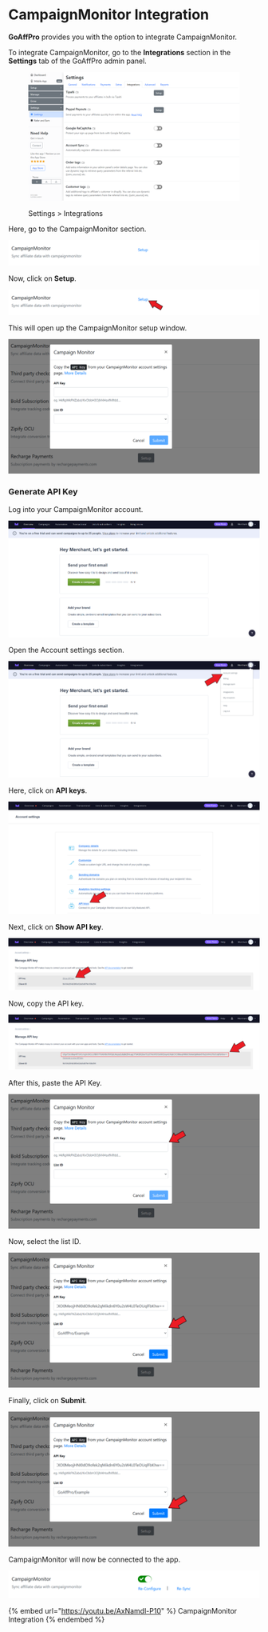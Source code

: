 # CampaignMonitor Integration

**GoAffPro** provides you with the option to integrate CampaignMonitor.

To integrate CampaignMonitor, go to the **Integrations** section in the **Settings** tab of the GoAffPro admin panel.

<figure><img src="../../.gitbook/assets/image (3595).png" alt=""><figcaption><p>Settings > Integrations</p></figcaption></figure>

Here, go to the CampaignMonitor section.

![CampaignMonitor](<../../.gitbook/assets/image (552).png>)

Now, click on **Setup**.

![Click on Setup](<../../.gitbook/assets/Screenshot 2021-06-08 143123.png>)

This will open up the CampaignMonitor setup window.

![Campaign Monitor](<../../.gitbook/assets/image (566).png>)

### Generate API Key

Log into your CampaignMonitor account.

![](<../../.gitbook/assets/image (1013).png>)

Open the Account settings section.

![CampaignMonitor > Account Settings](<../../.gitbook/assets/Screenshot 2022-03-15 201008 (2).png>)

Here, click on **API keys**.

![Click on API keys](<../../.gitbook/assets/Screenshot 2022-03-15 194719.png>)

Next, click on **Show API key**.

![Click on Show API key](<../../.gitbook/assets/Screenshot 2022-03-15 195513.png>)

Now, copy the API key.

![Copy the API key](<../../.gitbook/assets/Screenshot 2022-03-15 200005.png>)

After this, paste the API Key.

![Paste the API key](<../../.gitbook/assets/Screenshot 2022-03-15 192845.png>)

Now, select the list ID.

![Select the list ID](<../../.gitbook/assets/Screenshot 2022-03-15 193325 (1).png>)

Finally, click on **Submit**.

![Click on Submit](<../../.gitbook/assets/Screenshot 2022-03-15 193325.png>)

CampaignMonitor will now be connected to the app.

![](<../../.gitbook/assets/image (1850).png>)

{% embed url="https://youtu.be/AxNamdl-P10" %}
CampaignMonitor Integration
{% endembed %}
